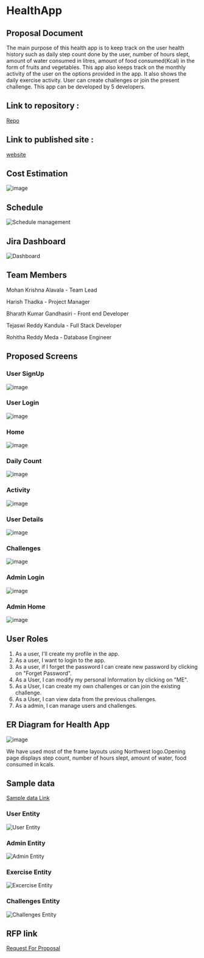 # HealthApp
## Proposal Document
The main purpose of this health app is to keep track on the user health history such as daily step count done by the user, number of hours slept, amount of water consumed in litres, amount of food consumed(Kcal) in the form of fruits and vegetables. This app also keeps track on the monthly activity of the user on the options provided in the app. It also shows the daily exercise activity. User can create challenges or join the present challenge. This app can be developed by 5 developers.

## Link to repository :

[Repo](https://github.com/Mohanalavala/HealthApp)

## Link to published site :

[website](https://mohanalavala.github.io/HealthApp/)

## Cost Estimation

![image](https://github.com/Mohanalavala/HealthApp/blob/master/CostEstimation.png?raw=true)

## Schedule

![Schedule management](https://github.com/Mohanalavala/HealthApp/blob/master/ScheduleManagement.png?raw=true)

## Jira Dashboard
![Dashboard](https://github.com/Mohanalavala/HealthApp/blob/master/JiraDashboard.png?raw=true)

## Team Members

  Mohan Krishna Alavala    - Team Lead

  Harish Thadka            - Project Manager

  Bharath Kumar Gandhasiri - Front end Developer

  Tejaswi Reddy Kandula    - Full Stack Developer

  Rohitha Reddy Meda       - Database Engineer
 
  
## Proposed Screens

### User SignUp   
![image](https://github.com/Mohanalavala/HealthApp/blob/master/Proposed%20Screens/User%20signup.png?raw=true)  
  
### User Login   
![image](https://github.com/Mohanalavala/HealthApp/blob/master/Proposed%20Screens/User%20Login.png?raw=true)  

### Home   
![image](https://github.com/Mohanalavala/HealthApp/blob/master/Proposed%20Screens/Home.png?raw=true)  

### Daily Count  
![image](https://github.com/Mohanalavala/HealthApp/blob/master/Proposed%20Screens/Daily%20count.png?raw=true)   

### Activity   
![image](https://github.com/Mohanalavala/HealthApp/blob/master/Proposed%20Screens/Activity.png?raw=true)  
  
### User Details  
![image](https://github.com/Mohanalavala/HealthApp/blob/master/Proposed%20Screens/User%20Details.png?raw=true)

### Challenges    
![image](https://github.com/Mohanalavala/HealthApp/blob/master/Proposed%20Screens/Challenges.png?raw=true) 

### Admin Login  
![image](https://github.com/Mohanalavala/HealthApp/blob/master/Proposed%20Screens/Admin%20login.png?raw=true) 

### Admin Home  
![image](https://github.com/Mohanalavala/HealthApp/blob/master/Proposed%20Screens/Admin%20Home.png?raw=true)  

## User Roles
1. As a user, I'll create my profile in the app.    
1. As a user, I want to login to the app. 
1. As a user, if I forget the password I can create new password by clicking on "Forget Password".  
1. As a User, I can modify my personal Information by clicking on "ME".
1. As a User, I can create my own challenges or can join the existing challenge.  
1. As a User, I can view data from the previous challenges.
1. As a admin, I can manage users and challenges.

## ER Diagram for Health App
![image](https://github.com/Mohanalavala/HealthApp/blob/master/A01_%20ER%20Review%20-%20%20Blank%20ERD%20%26%20Data%20Flow.png?raw=true)

We have used most of the frame layouts using Northwest logo.Opening page displays step count, number of hours slept, amount of water, food consumed in kcals.

## Sample data

[Sample data Link](https://github.com/Mohanalavala/HealthApp/blob/master/Health%20App%20sample%20data.xlsx)

### User Entity
![User Entity](https://github.com/Mohanalavala/HealthApp/blob/master/SampleData%20Screens/UserEntity.png?raw=true)

### Admin Entity
![Admin Entity](https://github.com/Mohanalavala/HealthApp/blob/master/SampleData%20Screens/AdminEntity.png?raw=true)

### Exercise Entity
![Excercise Entity](https://github.com/Mohanalavala/HealthApp/blob/master/SampleData%20Screens/ExerciseEntity.png?raw=true)

### Challenges Entity
![Challenges Entity](https://github.com/Mohanalavala/HealthApp/blob/master/SampleData%20Screens/ChallanesEntity.png?raw=true)

## RFP link
[Request For Proposal](https://github.com/cbadami/rfp-health-and-wellness/blob/master/rfp-health-and-wellness.md)

